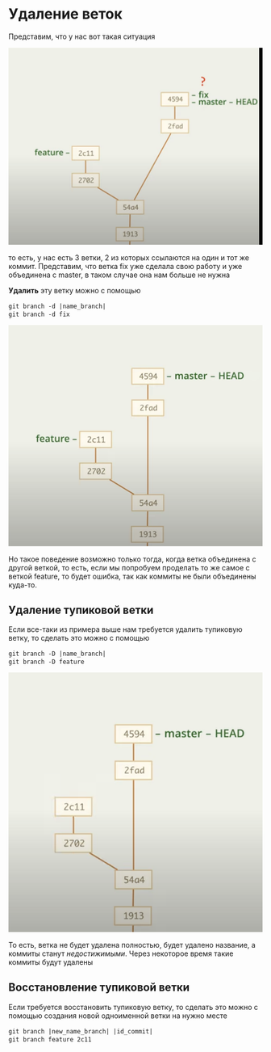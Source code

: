 # Удаление веток

Представим, что у нас вот такая ситуация

![](../../images/9.png)

то есть, у нас есть 3 ветки, 2 из которых ссылаются на один и тот же коммит. Представим, что ветка fix уже сделала свою работу и уже объединена с master, в таком случае она нам больше не нужна

__Удалить__ эту ветку можно с помощью 

    git branch -d |name_branch|
    git branch -d fix

![](../../images/10.png)

Но такое поведение возможно только тогда, когда ветка объединена с другой веткой, то есть, если мы попробуем проделать то же самое с веткой feature, то будет ошибка, так как коммиты не были объединены куда-то. 

## Удаление тупиковой ветки

Если все-таки из примера выше нам требуется удалить тупиковую ветку, то сделать это можно с помощью

    git branch -D |name_branch|
    git branch -D feature

![](../../images/11.png)

То есть, ветка не будет удалена полностью, будет удалено название, а коммиты станут _недостижимыми_. Через некоторое время такие коммиты будут удалены

## Восстановление тупиковой ветки

Если требуется восстановить тупиковую ветку, то сделать это можно с помощью создания новой одноименной ветки на нужно месте

    git branch |new_name_branch| |id_commit|
    git branch feature 2c11